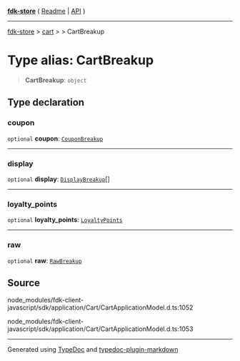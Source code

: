 [**fdk-store**](../../../README.md) ( [Readme](../../../README.md) \| [API](../../../API.md) )

---

[fdk-store](../../../API.md) > [cart](../../README.md) > [<internal>](../README.md) > CartBreakup

# Type alias: CartBreakup

> **CartBreakup**: `object`

## Type declaration

### coupon

`optional` **coupon**: [`CouponBreakup`](type-alias.CouponBreakup.md)

---

### display

`optional` **display**: [`DisplayBreakup`](type-alias.DisplayBreakup.md)[]

---

### loyalty_points

`optional` **loyalty_points**: [`LoyaltyPoints`](type-alias.LoyaltyPoints.md)

---

### raw

`optional` **raw**: [`RawBreakup`](type-alias.RawBreakup.md)

## Source

node_modules/fdk-client-javascript/sdk/application/Cart/CartApplicationModel.d.ts:1052

node_modules/fdk-client-javascript/sdk/application/Cart/CartApplicationModel.d.ts:1053

---

Generated using [TypeDoc](https://typedoc.org/) and [typedoc-plugin-markdown](https://www.npmjs.com/package/typedoc-plugin-markdown)
